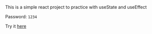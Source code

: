 This is a simple react project to practice with useState and useEffect

Password: `1234`

Try it [here](https://chaseswedlo.github.io/password)

